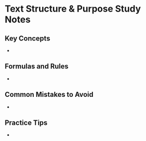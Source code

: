 # Text Structure & Purpose Study Notes

## Key Concepts

- 

## Formulas and Rules

- 

## Common Mistakes to Avoid

- 

## Practice Tips

- 

